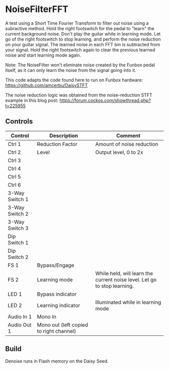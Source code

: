 # NoiseFilterFFT

A test using a Short Time Fourier Transform to filter out noise using a subractive method. Hold the
right footswitch for the pedal to "learn" the current background noise. Don't play the guitar while 
in learning mode. Let go of the right footswitch to stop learning, and perform the noise reduction on
your guitar signal. The learned noise in each FFT bin is subtracted from your signal. Hold the right
footswitch again to clear the previous learned noise and start learning mode again.

Note: The NoiseFilter won't eliminate noise created by the Funbox pedal itself, as it can only learn the noise from the signal going into it.


This code adapts the code found here to run on Funbox hardware:
https://github.com/amcerbu/DaisySTFT

The noise reduction logic was obtained from the noise-reduction STFT example in this blog post:
https://forum.cockos.com/showthread.php?t=225955


## Controls

| Control | Description | Comment |
| --- | --- | --- |
| Ctrl 1 | Reduction Factor | Amount of noise reduction |
| Ctrl 2 | Level | Output level, 0 to 2x |
| Ctrl 3 |  |  |
| Ctrl 4 |  |  |
| Ctrl 5 |  |  |
| Ctrl 6 |  |  |
| 3-Way Switch 1 |  |  |
| 3-Way Switch 2 |  |  |
| 3-Way Switch 3 |  |  |
| Dip Switch 1 |  |  |
| Dip Switch 2 |  |  |
| FS 1 | Bypass/Engage |  |
| FS 2 | Learning mode | While held, will learn the current noise level. Let go to stop learning.  |
| LED 1 | Bypass indicator |  |
| LED 2 | Learning indicator | Illuminated while in learning mode |
| Audio In 1 | Mono In |   |
| Audio Out 1 | Mono out (left copied to right channel) |  |


## Build

Denoise runs in Flash memory on the Daisy Seed.
